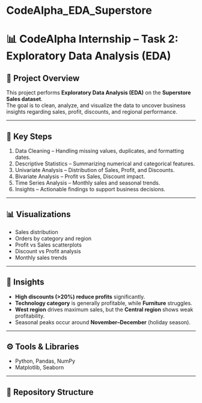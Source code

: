# CodeAlpha_EDA_Superstore
# 📊 CodeAlpha Internship – Task 2: Exploratory Data Analysis (EDA)

## 📌 Project Overview
This project performs **Exploratory Data Analysis (EDA)** on the **Superstore Sales dataset**.  
The goal is to clean, analyze, and visualize the data to uncover business insights regarding sales, profit, discounts, and regional performance.  

---

## 🔎 Key Steps
1. Data Cleaning – Handling missing values, duplicates, and formatting dates.  
2. Descriptive Statistics – Summarizing numerical and categorical features.  
3. Univariate Analysis – Distribution of Sales, Profit, and Discounts.  
4. Bivariate Analysis – Profit vs Sales, Discount impact.  
5. Time Series Analysis – Monthly sales and seasonal trends.  
6. Insights – Actionable findings to support business decisions.  

---

## 📊 Visualizations
- Sales distribution  
- Orders by category and region  
- Profit vs Sales scatterplots  
- Discount vs Profit analysis  
- Monthly sales trends  

---

## 📝 Insights
- **High discounts (>20%) reduce profits** significantly.  
- **Technology category** is generally profitable, while **Furniture** struggles.  
- **West region** drives maximum sales, but the **Central region** shows weak profitability.  
- Seasonal peaks occur around **November–December** (holiday season).  

---

## ⚙️ Tools & Libraries
- Python, Pandas, NumPy  
- Matplotlib, Seaborn  

---

## 📂 Repository Structure

